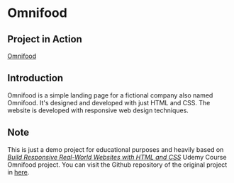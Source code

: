 # Omnifood

## Project in Action

[Omnifood](https://omnifood-delivery-landing.netlify.app)

## Introduction

Omnifood is a simple landing page for a fictional company also named Omnifood. It's designed and developed with just HTML and CSS. The website is developed with responsive web design techniques.

## Note

This is just a demo project for educational purposes and heavily based on [_Build Responsive Real-World Websites with HTML and CSS_](https://www.udemy.com/course/design-and-develop-a-killer-website-with-html5-and-css3) Udemy Course Omnifood project. You can visit the Github repository of the original project in [here](https://github.com/jonasschmedtmann/html-css-course/tree/master).
